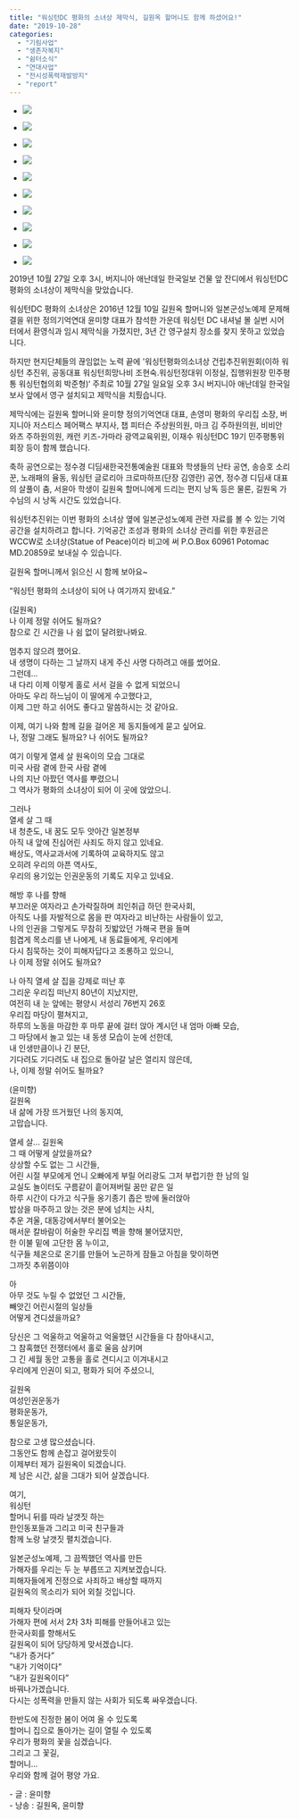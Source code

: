 ```yaml
---
title: "워싱턴DC 평화의 소녀상 제막식, 길원옥 할머니도 함께 하셨어요!"
date: "2019-10-28"
categories: 
  - "기림사업"
  - "생존자복지"
  - "쉼터소식"
  - "연대사업"
  - "전시성폭력재발방지"
  - "report"
---
```


- ![](https://r2.womenandwar.net/2019/10/191027-제막식-길원옥-할머니-참석-1-1024x768.jpg)
    
- ![](https://r2.womenandwar.net/2019/10/191027-제막식-길원옥-할머니-참석-2-1024x768.jpg)
    
- ![](https://r2.womenandwar.net/2019/10/191027-제막식-길원옥-할머니-참석-3-1024x768.jpg)
    
- ![](https://r2.womenandwar.net/2019/10/191027-제막식-길원옥-할머니-참석-5-1024x768.jpg)
    
- ![](https://r2.womenandwar.net/2019/10/191027-제막식-길원옥-할머니-참석-6-1024x768.jpg)
    
- ![](https://r2.womenandwar.net/2019/10/191027-제막식-길원옥-할머니-참석-9-768x1024.jpg)
    
- ![](https://r2.womenandwar.net/2019/10/191027-제막식-길원옥-할머니-참석-10-1024x768.jpg)
    
- ![](https://r2.womenandwar.net/2019/10/191027-제막식-길원옥-할머니-참석-12-1024x768.jpg)
    
- ![](https://r2.womenandwar.net/2019/10/191027-제막식-길원옥-할머니-참석-13-1024x576.jpg)
    
- ![](https://r2.womenandwar.net/2019/10/191027-제막식-길원옥-할머니-참석-15-1024x768.jpg)
    

2019년 10월 27일 오후 3시, 버지니아 애난데일 한국일보 건물 앞 잔디에서 워싱턴DC 평화의 소녀상이 제막식을 맞았습니다.

워싱턴DC 평화의 소녀상은 2016년 12월 10일 길원옥 할머니와 일본군성노예제 문제해결을 위한 정의기억연대 윤미향 대표가 참석한 가운데 워싱턴 DC 내셔널 몰 실번 시어터에서 환영식과 임시 제막식을 가졌지만, 3년 간 영구설치 장소를 찾지 못하고 있었습니다.

하지만 현지단체들의 끊임없는 노력 끝에 '워싱턴평화의소녀상 건립추진위원회(이하 워싱턴 추진위, 공동대표 워싱턴희망나비 조현숙.워싱턴정대위 이정실, 집행위원장 민주평통 워싱턴협의회 박준형)‘ 주최로 10월 27일 일요일 오후 3시 버지니아 애난데일 한국일보사 앞에서 영구 설치되고 제막식을 치뤘습니다.

제막식에는 길원옥 할머니와 윤미향 정의기억연대 대표, 손영미 평화의 우리집 소장, 버지니아 저스티스 페어팩스 부지사, 챕 피터슨 주상원의원, 마크 김 주하원의원, 비비안 와츠 주하원의원, 캐런 키즈-가마라 광역교육위원, 이재수 워싱턴DC 19기 민주평통위 회장 등이 함께 했습니다.  

축하 공연으로는 정수경 디딤새한국전통예술원 대표와 학생들의 난타 공연, 송승호 소리꾼, 노래패의 율동, 워싱턴 글로리아 크로마하프(단장 김영란) 공연, 정수경 디딤새 대표의 살풀이 춤, 서윤아 학생이 길원옥 할머니에게 드리는 편지 낭독 등은 물론, 길원옥 가수님의 시 낭독 시간도 있었습니다.

워싱턴추진위는 이번 평화의 소녀상 옆에 일본군성노예제 관련 자료를 볼 수 있는 기억 공간을 설치하려고 합니다. 기억공간 조성과 평화의 소녀상 관리를 위한 후원금은 WCCW로 소녀상(Statue of Peace)이라 비고에 써 P.O.Box 60961 Potomac MD.20859로 보내실 수 있습니다.  

길원옥 할머니께서 읽으신 시 함께 보아요~

“워싱턴 평화의 소녀상이 되어 나 여기까지 왔네요.”

(길원옥)  
나 이제 정말 쉬어도 될까요?  
참으로 긴 시간을 나 쉼 없이 달려왔나봐요.

멈추지 않으려 했어요.  
내 생명이 다하는 그 날까지 내게 주신 사명 다하려고 애를 썼어요.  
그런데...  
내 다리 이제 이렇게 홀로 서서 걸을 수 없게 되었으니  
아마도 우리 하느님이 이 딸에게 수고했다고,  
이제 그만 하고 쉬어도 좋다고 말씀하시는 것 같아요.

이제, 여기 나와 함께 길을 걸어온 제 동지들에게 묻고 싶어요.  
나, 정말 그래도 될까요? 나 쉬어도 될까요?

여기 이렇게 열세 살 원옥이의 모습 그대로  
미국 사람 곁에 한국 사람 곁에  
나의 지난 아팠던 역사를 뿌렸으니  
그 역사가 평화의 소녀상이 되어 이 곳에 앉았으니.

그러나  
열세 살 그 때  
내 청춘도, 내 꿈도 모두 앗아간 일본정부  
아직 내 앞에 진심어린 사죄도 하지 않고 있네요.  
배상도, 역사교과서에 기록하여 교육하지도 않고  
오히려 우리의 아픈 역사도,  
우리의 용기있는 인권운동의 기록도 지우고 있네요.

해방 후 나를 향해  
부끄러운 여자라고 손가락질하며 죄인취급 하던 한국사회,  
아직도 나를 자발적으로 몸을 판 여자라고 비난하는 사람들이 있고,  
나의 인권을 그렇게도 무참히 짓밟았던 가해국 편을 들며  
힘겹게 목소리를 낸 나에게, 내 동료들에게, 우리에게  
다시 침묵하는 것이 피해자답다고 조롱하고 있으니,  
나 이제 정말 쉬어도 될까요?

나 아직 열세 살 집을 강제로 떠난 후  
그리운 우리집 떠난지 80년이 지났지만,  
여전히 내 눈 앞에는 평양시 서성리 76번지 26호  
우리집 마당이 펼쳐지고,  
하루의 노동을 마감한 후 마루 끝에 걸터 앉아 계시던 내 엄마 아빠 모습,  
그 마당에서 놀고 있는 내 동생 모습이 눈에 선한데,  
내 인생만큼이나 긴 분단,  
기다려도 기다려도 내 집으로 돌아갈 날은 열리지 않은데,  
나, 이제 정말 쉬어도 될까요?

(윤미향)  
길원옥  
내 삶에 가장 뜨거웠던 나의 동지여,  
고맙습니다.

열세 살... 길원옥  
그 때 어떻게 살았을까요?  
상상할 수도 없는 그 시간들,  
어린 시절 부모에게 언니 오빠에게 부릴 어리광도 그저 부럽기한 한 남의 일  
교실도 놀이터도 구름같이 흩어져버릴 꿈만 같은 일  
하루 시간이 다가고 식구들 옹기종기 좁은 방에 둘러앉아  
밥상을 마주하고 앉는 것은 분에 넘치는 사치,  
추운 겨울, 대동강에서부터 불어오는  
매서운 칼바람이 허술한 우리집 벽을 향해 불어댔지만,  
한 이불 밑에 고단한 몸 누이고,  
식구들 체온으로 온기를 만들어 노곤하게 잠들고 아침을 맞이하면  
그까짓 추위쯤이야

아  
아무 것도 누릴 수 없었던 그 시간들,  
빼앗긴 어린시절의 일상들  
어떻게 견디셨을까요?

당신은 그 억울하고 억울하고 억울했던 시간들을 다 참아내시고,  
그 참혹했던 전쟁터에서 홀로 울음 삼키며  
그 긴 세월 동안 고통을 홀로 견디시고 이겨내시고  
우리에게 인권이 되고, 평화가 되어 주셨으니,

길원옥  
여성인권운동가  
평화운동가,  
통일운동가,

참으로 고생 많으셨습니다.  
그동안도 함께 손잡고 걸어왔듯이  
이제부터 제가 길원옥이 되겠습니다.  
제 남은 시간, 삶을 그대가 되어 살겠습니다.

여기,  
워싱턴  
할머니 뒤를 따라 날갯짓 하는  
한인동포들과 그리고 미국 친구들과  
함께 노랑 날갯짓 펼치겠습니다.

일본군성노예제, 그 끔찍했던 역사를 만든  
가해자를 우리는 두 눈 부릅뜨고 지켜보겠습니다.  
피해자들에게 진정으로 사죄하고 배상할 때까지  
길원옥의 목소리가 되어 외칠 것입니다.

피해자 탓이라며  
가해자 편에 서서 2차 3차 피해를 만들어내고 있는  
한국사회를 향해서도  
길원옥이 되어 당당하게 맞서겠습니다.  
“내가 증거다”  
“내가 기억이다”  
“내가 길원옥이다”  
바꿔나가겠습니다.  
다시는 성폭력을 만들지 않는 사회가 되도록 싸우겠습니다.

한반도에 진정한 봄이 어여 올 수 있도록  
할머니 집으로 돌아가는 길이 열릴 수 있도록  
우리가 평화의 꽃을 심겠습니다.  
그리고 그 꽃길,  
할머니...  
우리와 함께 걸어 평양 가요.

\- 글 : 윤미향  
\- 낭송 : 길원옥, 윤미향
